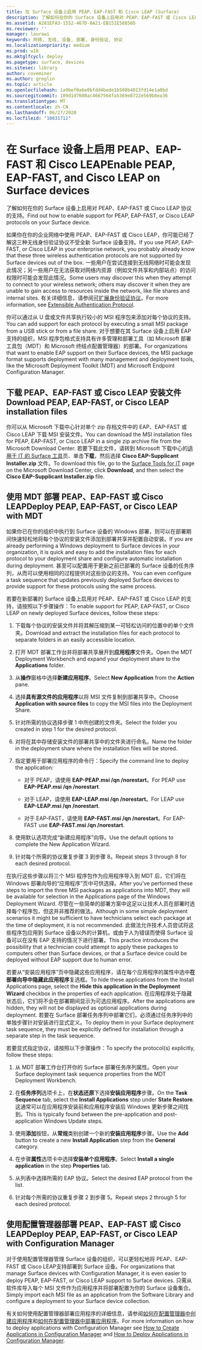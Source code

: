 ```yaml
---
title: 在 Surface 设备上启用 PEAP、EAP-FAST 和 Cisco LEAP (Surface)
description: 了解如何在你的 Surface 设备上启用对 PEAP、EAP-FAST 或 Cisco LEAP 协议的支持。
ms.assetid: A281EFA3-1552-467D-8A21-EB151E58856D
ms.reviewer: ''
manager: laurawi
keywords: 网络, 无线, 设备, 部署, 身份验证, 协议
ms.localizationpriority: medium
ms.prod: w10
ms.mktglfcycl: deploy
ms.pagetype: surface, devices
ms.sitesec: library
author: coveminer
ms.author: greglin
ms.topic: article
ms.openlocfilehash: 1a9bef0a6e0bfdd4bede1b508b4013fd14e1a0bd
ms.sourcegitcommit: 109d1d7608ac4667564fa5369e8722e569b8ea36
ms.translationtype: MT
ms.contentlocale: zh-CN
ms.lasthandoff: 06/27/2020
ms.locfileid: "10831712"
---
```

# <span data-ttu-id="3ad7b-104">在 Surface 设备上启用 PEAP、EAP-FAST 和 Cisco LEAP</span><span class="sxs-lookup"><span data-stu-id="3ad7b-104">Enable PEAP, EAP-FAST, and Cisco LEAP on Surface devices</span></span>


<span data-ttu-id="3ad7b-105">了解如何在你的 Surface 设备上启用对 PEAP、EAP-FAST 或 Cisco LEAP 协议的支持。</span><span class="sxs-lookup"><span data-stu-id="3ad7b-105">Find out how to enable support for PEAP, EAP-FAST, or Cisco LEAP protocols on your Surface device.</span></span>

<span data-ttu-id="3ad7b-106">如果你在你的企业网络中使用 PEAP、EAP-FAST 或 Cisco LEAP，你可能已经了解这三种无线身份验证协议不受全新 Surface 设备支持。</span><span class="sxs-lookup"><span data-stu-id="3ad7b-106">If you use PEAP, EAP-FAST, or Cisco LEAP in your enterprise network, you probably already know that these three wireless authentication protocols are not supported by Surface devices out of the box.</span></span> <span data-ttu-id="3ad7b-107">一些用户在尝试连接到无线网络时可能会发现此情况；另一些用户在无法获取对网络内资源（例如文件共享和内部站点）的访问权限时可能会发现此情况。</span><span class="sxs-lookup"><span data-stu-id="3ad7b-107">Some users may discover this when they attempt to connect to your wireless network; others may discover it when they are unable to gain access to resources inside the network, like file shares and internal sites.</span></span> <span data-ttu-id="3ad7b-108">有关详细信息，请参阅[可扩展身份验证协议](https://technet.microsoft.com/network/bb643147)。</span><span class="sxs-lookup"><span data-stu-id="3ad7b-108">For more information, see [Extensible Authentication Protocol](https://technet.microsoft.com/network/bb643147).</span></span>

<span data-ttu-id="3ad7b-109">你可以通过从 U 盘或文件共享执行较小的 MSI 程序包来添加对每个协议的支持。</span><span class="sxs-lookup"><span data-stu-id="3ad7b-109">You can add support for each protocol by executing a small MSI package from a USB stick or from a file share.</span></span> <span data-ttu-id="3ad7b-110">对于想要在其 Surface 设备上启用 EAP 支持的组织，MSI 程序包格式支持具有许多管理和部署工具（如 Microsoft 部署工具包（MDT）和 Microsoft 终结点配置管理器）的部署。</span><span class="sxs-lookup"><span data-stu-id="3ad7b-110">For organizations that want to enable EAP support on their Surface devices, the MSI package format supports deployment with many management and deployment tools, like the Microsoft Deployment Toolkit (MDT) and Microsoft Endpoint Configuration Manager.</span></span>

## <a href="" id="download-peap--eap-fast--or-cisco-leap-installation-files--"></a><span data-ttu-id="3ad7b-111">下载 PEAP、EAP-FAST 或 Cisco LEAP 安装文件</span><span class="sxs-lookup"><span data-stu-id="3ad7b-111">Download PEAP, EAP-FAST, or Cisco LEAP installation files</span></span>


<span data-ttu-id="3ad7b-112">你可以从 Microsoft 下载中心针对单个 zip 存档文件中的 EAP、EAP-FAST 或 Cisco LEAP 下载 MSI 安装文件。</span><span class="sxs-lookup"><span data-stu-id="3ad7b-112">You can download the MSI installation files for PEAP, EAP-FAST, or Cisco LEAP in a single zip archive file from the Microsoft Download Center.</span></span> <span data-ttu-id="3ad7b-113">若要下载此文件，请转到 Microsoft 下载中心的[适用于 IT 的 Surface 工具](https://www.microsoft.com/download/details.aspx?id=46703)页、单击**下载**，然后选择 **Cisco EAP-Supplicant Installer.zip** 文件。</span><span class="sxs-lookup"><span data-stu-id="3ad7b-113">To download this file, go to the [Surface Tools for IT](https://www.microsoft.com/download/details.aspx?id=46703) page on the Microsoft Download Center, click **Download**, and then select the **Cisco EAP-Supplicant Installer.zip** file.</span></span>

## <span data-ttu-id="3ad7b-114">使用 MDT 部署 PEAP、EAP-FAST 或 Cisco LEAP</span><span class="sxs-lookup"><span data-stu-id="3ad7b-114">Deploy PEAP, EAP-FAST, or Cisco LEAP with MDT</span></span>


<span data-ttu-id="3ad7b-115">如果你已在你的组织中执行到 Surface 设备的 Windows 部署，则可以在部署期间快速轻松地将每个协议的安装文件添加到部署共享并配置自动安装。</span><span class="sxs-lookup"><span data-stu-id="3ad7b-115">If you are already performing a Windows deployment to Surface devices in your organization, it is quick and easy to add the installation files for each protocol to your deployment share and configure automatic installation during deployment.</span></span> <span data-ttu-id="3ad7b-116">甚至可以配置用于更新之前已部署的 Surface 设备的任务序列，从而可以使用相同的过程提供对这些协议的支持。</span><span class="sxs-lookup"><span data-stu-id="3ad7b-116">You can even configure a task sequence that updates previously deployed Surface devices to provide support for these protocols using the same process.</span></span>

<span data-ttu-id="3ad7b-117">若要在新部署的 Surface 设备上启用对 PEAP、EAP-FAST 或 Cisco LEAP 的支持，请按照以下步骤操作：</span><span class="sxs-lookup"><span data-stu-id="3ad7b-117">To enable support for PEAP, EAP-FAST, or Cisco LEAP on newly deployed Surface devices, follow these steps:</span></span>

1.  <span data-ttu-id="3ad7b-118">下载每个协议的安装文件并将其解压缩到某一可轻松访问的位置中的单个文件夹。</span><span class="sxs-lookup"><span data-stu-id="3ad7b-118">Download and extract the installation files for each protocol to separate folders in an easily accessible location.</span></span>

2.  <span data-ttu-id="3ad7b-119">打开 MDT 部署工作台并将部署共享展开到**应用程序**文件夹。</span><span class="sxs-lookup"><span data-stu-id="3ad7b-119">Open the MDT Deployment Workbench and expand your deployment share to the **Applications** folder.</span></span>

3.  <span data-ttu-id="3ad7b-120">从**操作**窗格中选择**新建应用程序**。</span><span class="sxs-lookup"><span data-stu-id="3ad7b-120">Select **New Application** from the **Action** pane.</span></span>

4.  <span data-ttu-id="3ad7b-121">选择**具有源文件的应用程序**以将 MSI 文件复制到部署共享中。</span><span class="sxs-lookup"><span data-stu-id="3ad7b-121">Choose **Application with source files** to copy the MSI files into the Deployment Share.</span></span>

5.  <span data-ttu-id="3ad7b-122">针对所需的协议选择步骤 1 中所创建的文件夹。</span><span class="sxs-lookup"><span data-stu-id="3ad7b-122">Select the folder you created in step 1 for the desired protocol.</span></span>

6.  <span data-ttu-id="3ad7b-123">对将在其中存储安装文件的部署共享中的文件夹进行命名。</span><span class="sxs-lookup"><span data-stu-id="3ad7b-123">Name the folder in the deployment share where the installation files will be stored.</span></span>

7.  <span data-ttu-id="3ad7b-124">指定要用于部署应用程序的命令行：</span><span class="sxs-lookup"><span data-stu-id="3ad7b-124">Specify the command line to deploy the application:</span></span>

    -   <span data-ttu-id="3ad7b-125">对于 PEAP，请使用 **EAP-PEAP.msi /qn /norestart**。</span><span class="sxs-lookup"><span data-stu-id="3ad7b-125">For PEAP use **EAP-PEAP.msi /qn /norestart**.</span></span>

    -   <span data-ttu-id="3ad7b-126">对于 LEAP，请使用 **EAP-LEAP.msi /qn /norestart**。</span><span class="sxs-lookup"><span data-stu-id="3ad7b-126">For LEAP use **EAP-LEAP.msi /qn /norestart**.</span></span>

    -   <span data-ttu-id="3ad7b-127">对于 EAP-FAST，请使用 **EAP-FAST.msi /qn /norestart**。</span><span class="sxs-lookup"><span data-stu-id="3ad7b-127">For EAP-FAST use **EAP-FAST.msi /qn /norestart**.</span></span>

8.  <span data-ttu-id="3ad7b-128">使用默认选项完成“新建应用程序”向导。</span><span class="sxs-lookup"><span data-stu-id="3ad7b-128">Use the default options to complete the New Application Wizard.</span></span>

9.  <span data-ttu-id="3ad7b-129">针对每个所需的协议重复步骤 3 到步骤 8。</span><span class="sxs-lookup"><span data-stu-id="3ad7b-129">Repeat steps 3 through 8 for each desired protocol.</span></span>

<span data-ttu-id="3ad7b-130">在执行这些步骤以将三个 MSI 程序包作为应用程序导入到 MDT 后，它们将在 Windows 部署向导的“应用程序”页中可供选择。</span><span class="sxs-lookup"><span data-stu-id="3ad7b-130">After you’ve performed these steps to import the three MSI packages as applications into MDT, they will be available for selection in the Applications page of the Windows Deployment Wizard.</span></span> <span data-ttu-id="3ad7b-131">尽管在一些简单的部署方案中这足以让技术人员在部署时选择每个程序包，但这并非推荐的做法。</span><span class="sxs-lookup"><span data-stu-id="3ad7b-131">Although in some simple deployment scenarios it might be sufficient to have technicians select each package at the time of deployment, it is not recommended.</span></span> <span data-ttu-id="3ad7b-132">此做法允许技术人员尝试将这些程序包应用到 Surface 设备以外的计算机，或由于人为错误而使得 Surface 设备可以在没有 EAP 支持的情况下进行部署。</span><span class="sxs-lookup"><span data-stu-id="3ad7b-132">This practice introduces the possibility that a technician could attempt to apply these packages to computers other than Surface devices, or that a Surface device could be deployed without EAP support due to human error.</span></span>

<span data-ttu-id="3ad7b-133">若要从“安装应用程序”页中隐藏这些应用程序，请在每个应用程序的属性中选中**在部署向导中隐藏此应用程序**复选框。</span><span class="sxs-lookup"><span data-stu-id="3ad7b-133">To hide these applications from the Install Applications page, select the **Hide this application in the Deployment Wizard** checkbox in the properties of each application.</span></span> <span data-ttu-id="3ad7b-134">在应用程序处于隐藏状态后，它们将不会在部署期间显示为可选应用程序。</span><span class="sxs-lookup"><span data-stu-id="3ad7b-134">After the applications are hidden, they will not be displayed as optional applications during deployment.</span></span> <span data-ttu-id="3ad7b-135">若要在 Surface 部署任务序列中部署它们，必须通过任务序列中的单独步骤针对安装进行显式定义。</span><span class="sxs-lookup"><span data-stu-id="3ad7b-135">To deploy them in your Surface deployment task sequence, they must be explicitly defined for installation through a separate step in the task sequence.</span></span>

<span data-ttu-id="3ad7b-136">若要显式指定协议，请按照以下步骤操作：</span><span class="sxs-lookup"><span data-stu-id="3ad7b-136">To specify the protocol(s) explicitly, follow these steps:</span></span>

1.  <span data-ttu-id="3ad7b-137">从 MDT 部署工作台打开你的 Surface 部署任务序列属性。</span><span class="sxs-lookup"><span data-stu-id="3ad7b-137">Open your Surface deployment task sequence properties from the MDT Deployment Workbench.</span></span>

2.  <span data-ttu-id="3ad7b-138">在**任务序列**选项卡上，在**状态还原**下选择**安装应用程序**步骤。</span><span class="sxs-lookup"><span data-stu-id="3ad7b-138">On the **Task Sequence** tab, select the **Install Applications** step under **State Restore**.</span></span> <span data-ttu-id="3ad7b-139">这通常可以在应用程序安装前和应用程序安装后 Windows 更新步骤之间找到。</span><span class="sxs-lookup"><span data-stu-id="3ad7b-139">This is typically found between the pre-application and post-application Windows Update steps.</span></span>

3.  <span data-ttu-id="3ad7b-140">使用**添加**按钮，从**常规**类别创建一个新的**安装应用程序**步骤。</span><span class="sxs-lookup"><span data-stu-id="3ad7b-140">Use the **Add** button to create a new **Install Application** step from the **General** category.</span></span>

4.  <span data-ttu-id="3ad7b-141">在步骤**属性**选项卡中选择**安装单个应用程序**。</span><span class="sxs-lookup"><span data-stu-id="3ad7b-141">Select **Install a single application** in the step **Properties** tab.</span></span>

5.  <span data-ttu-id="3ad7b-142">从列表中选择所需的 EAP 协议。</span><span class="sxs-lookup"><span data-stu-id="3ad7b-142">Select the desired EAP protocol from the list.</span></span>

6.  <span data-ttu-id="3ad7b-143">针对每个所需的协议重复步骤 2 到步骤 5。</span><span class="sxs-lookup"><span data-stu-id="3ad7b-143">Repeat steps 2 through 5 for each desired protocol.</span></span>

## <span data-ttu-id="3ad7b-144">使用配置管理器部署 PEAP、EAP-FAST 或 Cisco LEAP</span><span class="sxs-lookup"><span data-stu-id="3ad7b-144">Deploy PEAP, EAP-FAST, or Cisco LEAP with Configuration Manager</span></span>


<span data-ttu-id="3ad7b-145">对于使用配置管理器管理 Surface 设备的组织，可以更轻松地将 PEAP、EAP-FAST 或 Cisco LEAP支持部署到 Surface 设备。</span><span class="sxs-lookup"><span data-stu-id="3ad7b-145">For organizations that manage Surface devices with Configuration Manager, it is even easier to deploy PEAP, EAP-FAST, or Cisco LEAP support to Surface devices.</span></span> <span data-ttu-id="3ad7b-146">只需从软件库导入每个 MSI 文件作为应用程序并将部署配置为你的 Surface 设备集合。</span><span class="sxs-lookup"><span data-stu-id="3ad7b-146">Simply import each MSI file as an application from the Software Library and configure a deployment to your Surface device collection.</span></span>

<span data-ttu-id="3ad7b-147">有关如何使用配置管理器部署应用程序的详细信息，请参阅[如何在配置管理器中创建应用程序](https://technet.microsoft.com/library/gg682159.aspx)和[如何在配置管理器中部署应用程序](https://technet.microsoft.com/library/gg682082.aspx)。</span><span class="sxs-lookup"><span data-stu-id="3ad7b-147">For more information on how to deploy applications with Configuration Manager see [How to Create Applications in Configuration Manager](https://technet.microsoft.com/library/gg682159.aspx) and [How to Deploy Applications in Configuration Manager](https://technet.microsoft.com/library/gg682082.aspx).</span></span>

 

 





